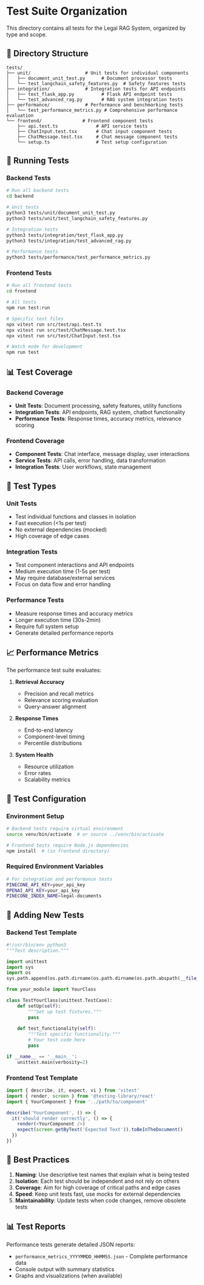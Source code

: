 # Test Suite Organization

This directory contains all tests for the Legal RAG System, organized by type and scope.

## 📁 Directory Structure

```
tests/
├── unit/                    # Unit tests for individual components
│   ├── document_unit_test.py      # Document processor tests
│   └── test_langchain_safety_features.py  # Safety features tests
├── integration/             # Integration tests for API endpoints
│   ├── test_flask_app.py          # Flask API endpoint tests
│   └── test_advanced_rag.py       # RAG system integration tests
├── performance/             # Performance and benchmarking tests
│   └── test_performance_metrics.py # Comprehensive performance evaluation
└── frontend/               # Frontend component tests
    ├── api.test.ts              # API service tests
    ├── ChatInput.test.tsx       # Chat input component tests
    ├── ChatMessage.test.tsx     # Chat message component tests
    └── setup.ts                 # Test setup configuration
```

## 🧪 Running Tests

### Backend Tests

```bash
# Run all backend tests
cd backend

# Unit tests
python3 tests/unit/document_unit_test.py
python3 tests/unit/test_langchain_safety_features.py

# Integration tests  
python3 tests/integration/test_flask_app.py
python3 tests/integration/test_advanced_rag.py

# Performance tests
python3 tests/performance/test_performance_metrics.py
```

### Frontend Tests

```bash
# Run all frontend tests
cd frontend

# All tests
npm run test:run

# Specific test files
npx vitest run src/test/api.test.ts
npx vitest run src/test/ChatMessage.test.tsx
npx vitest run src/test/ChatInput.test.tsx

# Watch mode for development
npm run test
```

## 📊 Test Coverage

### Backend Coverage
- **Unit Tests**: Document processing, safety features, utility functions
- **Integration Tests**: API endpoints, RAG system, chatbot functionality  
- **Performance Tests**: Response times, accuracy metrics, relevance scoring

### Frontend Coverage
- **Component Tests**: Chat interface, message display, user interactions
- **Service Tests**: API calls, error handling, data transformation
- **Integration Tests**: User workflows, state management

## 🎯 Test Types

### Unit Tests
- Test individual functions and classes in isolation
- Fast execution (<1s per test)
- No external dependencies (mocked)
- High coverage of edge cases

### Integration Tests
- Test component interactions and API endpoints
- Medium execution time (1-5s per test)
- May require database/external services
- Focus on data flow and error handling

### Performance Tests
- Measure response times and accuracy metrics
- Longer execution time (30s-2min)
- Require full system setup
- Generate detailed performance reports

## 📈 Performance Metrics

The performance test suite evaluates:

1. **Retrieval Accuracy**
   - Precision and recall metrics
   - Relevance scoring evaluation
   - Query-answer alignment

2. **Response Times**
   - End-to-end latency
   - Component-level timing
   - Percentile distributions

3. **System Health**
   - Resource utilization
   - Error rates
   - Scalability metrics

## 🔧 Test Configuration

### Environment Setup
```bash
# Backend tests require virtual environment
source venv/bin/activate  # or source ../venv/bin/activate

# Frontend tests require Node.js dependencies
npm install  # (in frontend directory)
```

### Required Environment Variables
```bash
# For integration and performance tests
PINECONE_API_KEY=your_api_key
OPENAI_API_KEY=your_api_key
PINECONE_INDEX_NAME=legal-documents
```

## 📝 Adding New Tests

### Backend Test Template
```python
#!/usr/bin/env python3
"""Test description."""

import unittest
import sys
import os
sys.path.append(os.path.dirname(os.path.dirname(os.path.abspath(__file__))))

from your_module import YourClass

class TestYourClass(unittest.TestCase):
    def setUp(self):
        """Set up test fixtures."""
        pass
    
    def test_functionality(self):
        """Test specific functionality."""
        # Your test code here
        pass

if __name__ == '__main__':
    unittest.main(verbosity=2)
```

### Frontend Test Template
```typescript
import { describe, it, expect, vi } from 'vitest'
import { render, screen } from '@testing-library/react'
import { YourComponent } from '../path/to/component'

describe('YourComponent', () => {
  it('should render correctly', () => {
    render(<YourComponent />)
    expect(screen.getByText('Expected Text')).toBeInTheDocument()
  })
})
```

## 🎯 Best Practices

1. **Naming**: Use descriptive test names that explain what is being tested
2. **Isolation**: Each test should be independent and not rely on others
3. **Coverage**: Aim for high coverage of critical paths and edge cases
4. **Speed**: Keep unit tests fast, use mocks for external dependencies
5. **Maintainability**: Update tests when code changes, remove obsolete tests

## 📊 Test Reports

Performance tests generate detailed JSON reports:
- `performance_metrics_YYYYMMDD_HHMMSS.json` - Complete performance data
- Console output with summary statistics
- Graphs and visualizations (when available)
